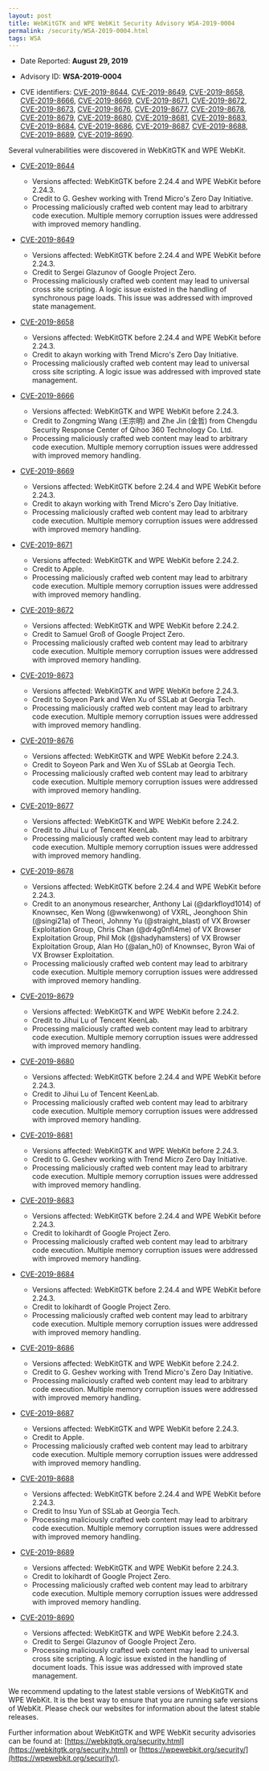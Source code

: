 ```yaml
---
layout: post
title: WebKitGTK and WPE WebKit Security Advisory WSA-2019-0004
permalink: /security/WSA-2019-0004.html
tags: WSA
---
```


* Date Reported: **August 29, 2019**

* Advisory ID: **WSA-2019-0004**

* CVE identifiers: [CVE-2019-8644](#CVE-2019-8644), [CVE-2019-8649](#CVE-2019-8649),
  [CVE-2019-8658](#CVE-2019-8658), [CVE-2019-8666](#CVE-2019-8666),
  [CVE-2019-8669](#CVE-2019-8669), [CVE-2019-8671](#CVE-2019-8671),
  [CVE-2019-8672](#CVE-2019-8672), [CVE-2019-8673](#CVE-2019-8673),
  [CVE-2019-8676](#CVE-2019-8676), [CVE-2019-8677](#CVE-2019-8677),
  [CVE-2019-8678](#CVE-2019-8678), [CVE-2019-8679](#CVE-2019-8679),
  [CVE-2019-8680](#CVE-2019-8680), [CVE-2019-8681](#CVE-2019-8681),
  [CVE-2019-8683](#CVE-2019-8683), [CVE-2019-8684](#CVE-2019-8684),
  [CVE-2019-8686](#CVE-2019-8686), [CVE-2019-8687](#CVE-2019-8687),
  [CVE-2019-8688](#CVE-2019-8688), [CVE-2019-8689](#CVE-2019-8689),
  [CVE-2019-8690](#CVE-2019-8690).


Several vulnerabilities were discovered in WebKitGTK and WPE WebKit.

* <a name="CVE-2019-8644" href="https://cve.mitre.org/cgi-bin/cvename.cgi?name=CVE-2019-8644">CVE-2019-8644</a>
  * Versions affected: WebKitGTK before 2.24.4 and WPE WebKit before
    2.24.3.
  * Credit to G. Geshev working with Trend Micro's Zero Day Initiative.
  * Processing maliciously crafted web content may lead to arbitrary
    code execution. Multiple memory corruption issues were addressed
    with improved memory handling.

* <a name="CVE-2019-8649" href="https://cve.mitre.org/cgi-bin/cvename.cgi?name=CVE-2019-8649">CVE-2019-8649</a>
  * Versions affected: WebKitGTK before 2.24.4 and WPE WebKit before
    2.24.3.
  * Credit to Sergei Glazunov of Google Project Zero.
  * Processing maliciously crafted web content may lead to universal
    cross site scripting. A logic issue existed in the handling of
    synchronous page loads. This issue was addressed with improved state
    management.

* <a name="CVE-2019-8658" href="https://cve.mitre.org/cgi-bin/cvename.cgi?name=CVE-2019-8658">CVE-2019-8658</a>
  * Versions affected: WebKitGTK before 2.24.4 and WPE WebKit before
    2.24.3.
  * Credit to akayn working with Trend Micro's Zero Day Initiative.
  * Processing maliciously crafted web content may lead to universal
    cross site scripting. A logic issue was addressed with improved
    state management.

* <a name="CVE-2019-8666" href="https://cve.mitre.org/cgi-bin/cvename.cgi?name=CVE-2019-8666">CVE-2019-8666</a>
  * Versions affected: WebKitGTK and WPE WebKit before 2.24.3.
  * Credit to Zongming Wang (王宗明) and Zhe Jin (金哲) from Chengdu Security
    Response Center of Qihoo 360 Technology Co. Ltd.
  * Processing maliciously crafted web content may lead to arbitrary
    code execution. Multiple memory corruption issues were addressed
    with improved memory handling.

* <a name="CVE-2019-8669" href="https://cve.mitre.org/cgi-bin/cvename.cgi?name=CVE-2019-8669">CVE-2019-8669</a>
  * Versions affected: WebKitGTK before 2.24.4 and WPE WebKit before
    2.24.3.
  * Credit to akayn working with Trend Micro's Zero Day Initiative.
  * Processing maliciously crafted web content may lead to arbitrary
    code execution. Multiple memory corruption issues were addressed
    with improved memory handling.

* <a name="CVE-2019-8671" href="https://cve.mitre.org/cgi-bin/cvename.cgi?name=CVE-2019-8671">CVE-2019-8671</a>
  * Versions affected: WebKitGTK and WPE WebKit before 2.24.2.
  * Credit to Apple.
  * Processing maliciously crafted web content may lead to arbitrary
    code execution. Multiple memory corruption issues were addressed
    with improved memory handling.

* <a name="CVE-2019-8672" href="https://cve.mitre.org/cgi-bin/cvename.cgi?name=CVE-2019-8672">CVE-2019-8672</a>
  * Versions affected: WebKitGTK and WPE WebKit before 2.24.2.
  * Credit to Samuel Groß of Google Project Zero.
  * Processing maliciously crafted web content may lead to arbitrary
    code execution. Multiple memory corruption issues were addressed
    with improved memory handling.

* <a name="CVE-2019-8673" href="https://cve.mitre.org/cgi-bin/cvename.cgi?name=CVE-2019-8673">CVE-2019-8673</a>
  * Versions affected: WebKitGTK and WPE WebKit before 2.24.3.
  * Credit to Soyeon Park and Wen Xu of SSLab at Georgia Tech.
  * Processing maliciously crafted web content may lead to arbitrary
    code execution. Multiple memory corruption issues were addressed
    with improved memory handling.

* <a name="CVE-2019-8676" href="https://cve.mitre.org/cgi-bin/cvename.cgi?name=CVE-2019-8676">CVE-2019-8676</a>
  * Versions affected: WebKitGTK and WPE WebKit before 2.24.3.
  * Credit to Soyeon Park and Wen Xu of SSLab at Georgia Tech.
  * Processing maliciously crafted web content may lead to arbitrary
    code execution. Multiple memory corruption issues were addressed
    with improved memory handling.

* <a name="CVE-2019-8677" href="https://cve.mitre.org/cgi-bin/cvename.cgi?name=CVE-2019-8677">CVE-2019-8677</a>
  * Versions affected: WebKitGTK and WPE WebKit before 2.24.2.
  * Credit to Jihui Lu of Tencent KeenLab.
  * Processing maliciously crafted web content may lead to arbitrary
    code execution. Multiple memory corruption issues were addressed
    with improved memory handling.

* <a name="CVE-2019-8678" href="https://cve.mitre.org/cgi-bin/cvename.cgi?name=CVE-2019-8678">CVE-2019-8678</a>
  * Versions affected: WebKitGTK before 2.24.4 and WPE WebKit before
    2.24.3.
  * Credit to an anonymous researcher, Anthony Lai (@darkfloyd1014) of
    Knownsec, Ken Wong (@wwkenwong) of VXRL, Jeonghoon Shin (@singi21a)
    of Theori, Johnny Yu (@straight_blast) of VX Browser Exploitation
    Group, Chris Chan (@dr4g0nfl4me) of VX Browser Exploitation Group,
    Phil Mok (@shadyhamsters) of VX Browser Exploitation Group, Alan Ho
    (@alan_h0) of Knownsec, Byron Wai of VX Browser Exploitation.
  * Processing maliciously crafted web content may lead to arbitrary
    code execution. Multiple memory corruption issues were addressed
    with improved memory handling.

* <a name="CVE-2019-8679" href="https://cve.mitre.org/cgi-bin/cvename.cgi?name=CVE-2019-8679">CVE-2019-8679</a>
  * Versions affected: WebKitGTK and WPE WebKit before 2.24.2.
  * Credit to Jihui Lu of Tencent KeenLab.
  * Processing maliciously crafted web content may lead to arbitrary
    code execution. Multiple memory corruption issues were addressed
    with improved memory handling.

* <a name="CVE-2019-8680" href="https://cve.mitre.org/cgi-bin/cvename.cgi?name=CVE-2019-8680">CVE-2019-8680</a>
  * Versions affected: WebKitGTK before 2.24.4 and WPE WebKit before
    2.24.3.
  * Credit to Jihui Lu of Tencent KeenLab.
  * Processing maliciously crafted web content may lead to arbitrary
    code execution. Multiple memory corruption issues were addressed
    with improved memory handling.

* <a name="CVE-2019-8681" href="https://cve.mitre.org/cgi-bin/cvename.cgi?name=CVE-2019-8681">CVE-2019-8681</a>
  * Versions affected: WebKitGTK and WPE WebKit before 2.24.3.
  * Credit to G. Geshev working with Trend Micro Zero Day Initiative.
  * Processing maliciously crafted web content may lead to arbitrary
    code execution. Multiple memory corruption issues were addressed
    with improved memory handling.

* <a name="CVE-2019-8683" href="https://cve.mitre.org/cgi-bin/cvename.cgi?name=CVE-2019-8683">CVE-2019-8683</a>
  * Versions affected: WebKitGTK before 2.24.4 and WPE WebKit before
    2.24.3.
  * Credit to lokihardt of Google Project Zero.
  * Processing maliciously crafted web content may lead to arbitrary
    code execution. Multiple memory corruption issues were addressed
    with improved memory handling.

* <a name="CVE-2019-8684" href="https://cve.mitre.org/cgi-bin/cvename.cgi?name=CVE-2019-8684">CVE-2019-8684</a>
  * Versions affected: WebKitGTK before 2.24.4 and WPE WebKit before
    2.24.3.
  * Credit to lokihardt of Google Project Zero.
  * Processing maliciously crafted web content may lead to arbitrary
    code execution. Multiple memory corruption issues were addressed
    with improved memory handling.

* <a name="CVE-2019-8686" href="https://cve.mitre.org/cgi-bin/cvename.cgi?name=CVE-2019-8686">CVE-2019-8686</a>
  * Versions affected: WebKitGTK and WPE WebKit before 2.24.2.
  * Credit to G. Geshev working with Trend Micro's Zero Day Initiative.
  * Processing maliciously crafted web content may lead to arbitrary
    code execution. Multiple memory corruption issues were addressed
    with improved memory handling.

* <a name="CVE-2019-8687" href="https://cve.mitre.org/cgi-bin/cvename.cgi?name=CVE-2019-8687">CVE-2019-8687</a>
  * Versions affected: WebKitGTK and WPE WebKit before 2.24.3.
  * Credit to Apple.
  * Processing maliciously crafted web content may lead to arbitrary
    code execution. Multiple memory corruption issues were addressed
    with improved memory handling.

* <a name="CVE-2019-8688" href="https://cve.mitre.org/cgi-bin/cvename.cgi?name=CVE-2019-8688">CVE-2019-8688</a>
  * Versions affected: WebKitGTK before 2.24.4 and WPE WebKit before
    2.24.3.
  * Credit to Insu Yun of SSLab at Georgia Tech.
  * Processing maliciously crafted web content may lead to arbitrary
    code execution. Multiple memory corruption issues were addressed
    with improved memory handling.

* <a name="CVE-2019-8689" href="https://cve.mitre.org/cgi-bin/cvename.cgi?name=CVE-2019-8689">CVE-2019-8689</a>
  * Versions affected: WebKitGTK and WPE WebKit before 2.24.3.
  * Credit to lokihardt of Google Project Zero.
  * Processing maliciously crafted web content may lead to arbitrary
    code execution. Multiple memory corruption issues were addressed
    with improved memory handling.

* <a name="CVE-2019-8690" href="https://cve.mitre.org/cgi-bin/cvename.cgi?name=CVE-2019-8690">CVE-2019-8690</a>
  * Versions affected: WebKitGTK and WPE WebKit before 2.24.3.
  * Credit to Sergei Glazunov of Google Project Zero.
  * Processing maliciously crafted web content may lead to universal
    cross site scripting. A logic issue existed in the handling of
    document loads. This issue was addressed with improved state
    management.


We recommend updating to the latest stable versions of WebKitGTK and WPE
WebKit. It is the best way to ensure that you are running safe versions
of WebKit. Please check our websites for information about the latest
stable releases.

Further information about WebKitGTK and WPE WebKit security advisories can be found at: 
[https://webkitgtk.org/security.html](https://webkitgtk.org/security.html) or [https://wpewebkit.org/security/](https://wpewebkit.org/security/).
